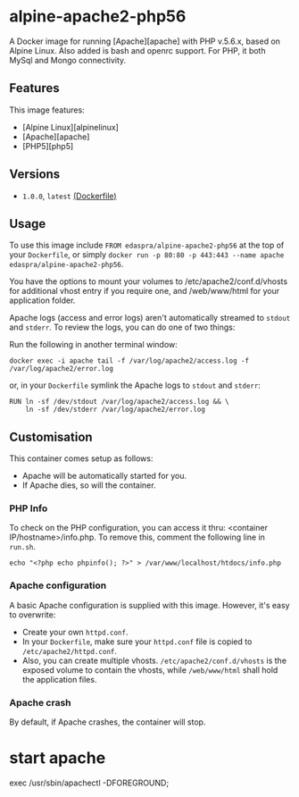 # alpine-apache2-php56

A Docker image for running [Apache][apache] with PHP v.5.6.x, based on Alpine Linux. Also added is bash and openrc support. For PHP, it both MySql and Mongo connectivity.

## Features

This image features:

- [Alpine Linux][alpinelinux]
- [Apache][apache]
- [PHP5][php5]

## Versions

- `1.0.0`, `latest` [(Dockerfile)](https://github.com/edaspra/alpine-apache2-php56/tree/alpine-apache2-php56-v1.0.0/alpine-apache)


## Usage

To use this image include `FROM edaspra/alpine-apache2-php56` at the top of your `Dockerfile`, or simply `docker run -p 80:80 -p 443:443 --name apache edaspra/alpine-apache2-php56`.

You have the options to mount your volumes to /etc/apache2/conf.d/vhosts for additional vhost entry if you require one, and /web/www/html for your application folder.

Apache logs (access and error logs) aren't automatically streamed to `stdout` and `stderr`. To review the logs, you can do one of two things:

Run the following in another terminal window:

```
docker exec -i apache tail -f /var/log/apache2/access.log -f /var/log/apache2/error.log
```

or, in your `Dockerfile` symlink the Apache logs to `stdout` and `stderr`:

```
RUN ln -sf /dev/stdout /var/log/apache2/access.log && \
    ln -sf /dev/stderr /var/log/apache2/error.log
```

## Customisation

This container comes setup as follows:

- Apache will be automatically started for you.
- If Apache dies, so will the container.

### PHP Info

To check on the PHP configuration, you can access it thru: <container IP/hostname>/info.php. To remove this, comment the following line in `run.sh`.

```
echo "<?php echo phpinfo(); ?>" > /var/www/localhost/htdocs/info.php
```

### Apache configuration

A basic Apache configuration is supplied with this image. However, it's easy to overwrite:

- Create your own `httpd.conf`.
- In your `Dockerfile`, make sure your `httpd.conf` file is copied to `/etc/apache2/httpd.conf`.
- Also, you can create multiple vhosts. `/etc/apache2/conf.d/vhosts` is the exposed volume to contain the vhosts, while `/web/www/html` shall hold the application files. 

### Apache crash

By default, if Apache crashes, the container will stop. 


# start apache
exec /usr/sbin/apachectl -DFOREGROUND;
```

